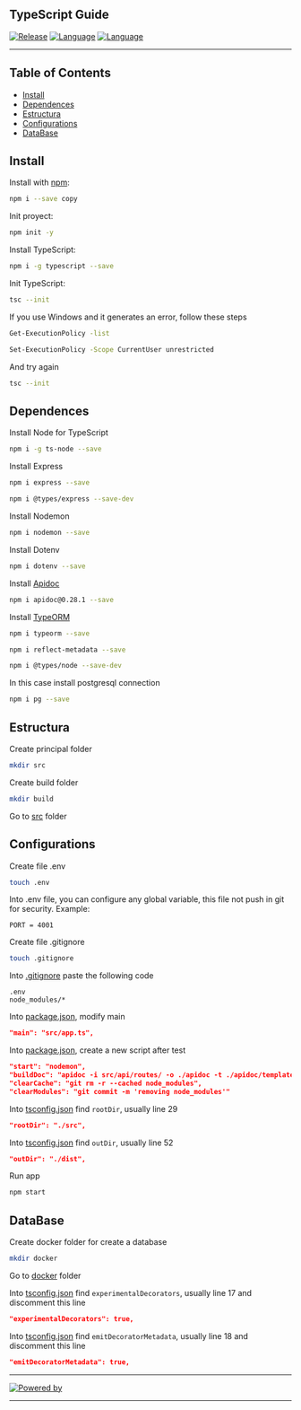 ## TypeScript Guide
[![Release](https://img.shields.io/badge/Platform-TypeScript-blue)]()
[![Language](https://img.shields.io/badge/Languaje-NodeJS-brightgreen)]()
[![Language](https://img.shields.io/badge/Command-npm-lightgrey)]()

***
## Table of Contents
- [Install](#install)
- [Dependences](#dependences)
- [Estructura](#estructura)
- [Configurations](#configurations)
- [DataBase](#database)

## Install
Install with [npm](https://www.npmjs.com/):

```bash
npm i --save copy
```

Init proyect:

```bash
npm init -y
```

Install TypeScript:

```bash
npm i -g typescript --save
```

Init TypeScript:

```bash
tsc --init
```

If you use Windows and it generates an error, follow these steps

```bash
Get-ExecutionPolicy -list
```
```bash
Set-ExecutionPolicy -Scope CurrentUser unrestricted
```

And try again

```bash
tsc --init
```

## Dependences
Install Node for TypeScript
```bash
npm i -g ts-node --save
```

Install Express
```bash
npm i express --save
```
```bash
npm i @types/express --save-dev
```

Install Nodemon
```bash
npm i nodemon --save
```

Install Dotenv
```bash
npm i dotenv --save
```

Install [Apidoc](https://www.npmjs.com/package/apidoc/v/0.28.1)
```bash
npm i apidoc@0.28.1 --save
```

Install [TypeORM](https://orkhan.gitbook.io/typeorm/readme#installation)
```bash
npm i typeorm --save
```
```bash
npm i reflect-metadata --save
```
```bash
npm i @types/node --save-dev
```

In this case install postgresql connection
```bash
npm i pg --save
```

## Estructura
Create principal folder
```bash
mkdir src
```

Create build folder
```bash
mkdir build
```

Go to [src](src) folder

## Configurations
Create file .env
```bash
touch .env
```

Into .env file, you can configure any global variable, this file not push in git for security. Example:
```env
PORT = 4001
```

Create file .gitignore
```bash
touch .gitignore
```

Into [.gitignore](.gitignore) paste the following code
```gitignore
.env
node_modules/*
```

Into [package.json](package.json#L5), modify main
```json
"main": "src/app.ts",
```

Into [package.json](package.json#L7), create a new script after test
```json
"start": "nodemon",
"buildDoc": "apidoc -i src/api/routes/ -o ./apidoc -t ./apidoc/template",
"clearCache": "git rm -r --cached node_modules",
"clearModules": "git commit -m 'removing node_modules'"
```

Into [tsconfig.json](tsconfig.json#L29) find `rootDir`, usually line 29
```json
"rootDir": "./src",
```

Into [tsconfig.json](tsconfig.json#L52) find `outDir`, usually line 52
```json
"outDir": "./dist",
```

Run app
```bash
npm start
```

## DataBase
Create docker folder for create a database
```bash
mkdir docker
```

Go to [docker](docker) folder

Into [tsconfig.json](tsconfig.json#L17) find `experimentalDecorators`, usually line 17 and discomment this line
```json
"experimentalDecorators": true,
```

Into [tsconfig.json](tsconfig.json#L18) find `emitDecoratorMetadata`, usually line 18 and discomment this line
```json
"emitDecoratorMetadata": true,
```

***
[![Powered by](https://img.shields.io/badge/Powered%20by-Eduardo%20Salas-blue)]()
***
